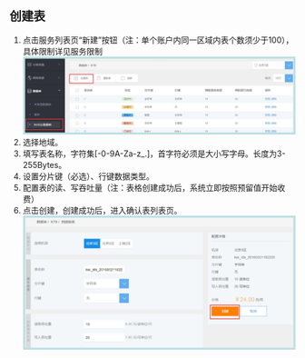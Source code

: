 ## 创建表

1. 点击服务列表页“新建”按钮（注：单个账户内同一区域内表个数须少于100），具体限制详见服务限制
![创建表](cjb1.jpg)
2. 选择地域。
3. 填写表名称，字符集[-0-9A-Za-z_.]，首字符必须是大小写字母。长度为3-255Bytes。
4. 设置分片键（必选）、行键数据类型。
5. 配置表的读、写吞吐量（注：表格创建成功后，系统立即按照预留值开始收费）
6. 点击创建，创建成功后，进入确认表列表页。
![创建表](cjb2.jpg)